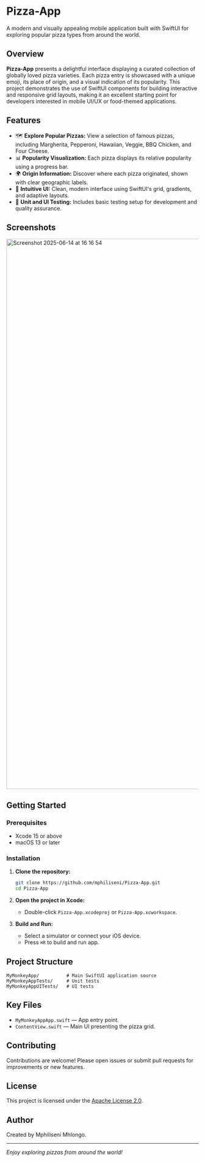 # Pizza-App

A modern and visually appealing mobile application built with SwiftUI for exploring popular pizza types from around the world.

## Overview

**Pizza-App** presents a delightful interface displaying a curated collection of globally loved pizza varieties. Each pizza entry is showcased with a unique emoji, its place of origin, and a visual indication of its popularity. This project demonstrates the use of SwiftUI components for building interactive and responsive grid layouts, making it an excellent starting point for developers interested in mobile UI/UX or food-themed applications.

## Features

- 🗺️ **Explore Popular Pizzas:** View a selection of famous pizzas, including Margherita, Pepperoni, Hawaiian, Veggie, BBQ Chicken, and Four Cheese.
- 📊 **Popularity Visualization:** Each pizza displays its relative popularity using a progress bar.
- 🌍 **Origin Information:** Discover where each pizza originated, shown with clear geographic labels.
- 🍕 **Intuitive UI:** Clean, modern interface using SwiftUI's grid, gradients, and adaptive layouts.
- 🧪 **Unit and UI Testing:** Includes basic testing setup for development and quality assurance.

## Screenshots

<!-- Add screenshots here if available -->
<img width="1439" alt="Screenshot 2025-06-14 at 16 16 54" src="https://github.com/user-attachments/assets/46a5296b-0dc0-49c8-af19-b184251ddde3" />


## Getting Started

### Prerequisites

- Xcode 15 or above
- macOS 13 or later

### Installation

1. **Clone the repository:**
   ```bash
   git clone https://github.com/mphiliseni/Pizza-App.git
   cd Pizza-App
   ```
2. **Open the project in Xcode:**
   - Double-click `Pizza-App.xcodeproj` or `Pizza-App.xcworkspace`.

3. **Build and Run:**
   - Select a simulator or connect your iOS device.
   - Press `⌘R` to build and run 
 app.

## Project Structure

```
MyMonkeyApp/          # Main SwiftUI application source
MyMonkeyAppTests/     # Unit tests
MyMonkeyAppUITests/   # UI tests
```

## Key Files

- `MyMonkeyAppApp.swift` — App entry point.
- `ContentView.swift` — Main UI presenting the pizza grid.

## Contributing

Contributions are welcome! Please open issues or submit pull requests for improvements or new features.

## License

This project is licensed under the [Apache License 2.0](LICENSE).

## Author

Created by Mphiliseni Mhlongo.

---
*Enjoy exploring pizzas from around the world!*
